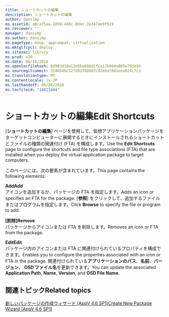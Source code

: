 ```yaml
---
title: ショートカットの編集
description: ショートカットの編集
author: dansimp
ms.assetid: a0ca75aa-1059-4d0c-894c-2e3474e9f519
ms.reviewer: ''
manager: dansimp
ms.author: dansimp
ms.pagetype: mdop, appcompat, virtualization
ms.mktglfcycl: deploy
ms.sitesec: library
ms.prod: w10
ms.date: 06/16/2016
ms.openlocfilehash: 6d983d18a12e6be086d1fca17b80de805a793e99
ms.sourcegitcommit: 354664bc527d93f80687cd2eba70d1eea024c7c3
ms.translationtype: MT
ms.contentlocale: ja-JP
ms.lasthandoff: 06/26/2020
ms.locfileid: "10821604"
---
```

# <span data-ttu-id="ab755-103">ショートカットの編集</span><span class="sxs-lookup"><span data-stu-id="ab755-103">Edit Shortcuts</span></span>


<span data-ttu-id="ab755-104">[**ショートカットの編集**] ページを使用して、仮想アプリケーションパッケージをターゲットコンピューターに展開するときにインストールされるショートカットとファイルの種類の関連付け (FTA) を構成します。</span><span class="sxs-lookup"><span data-stu-id="ab755-104">Use the **Edit Shortcuts** page to configure the shortcuts and file type associations (FTA) that are installed when you deploy the virtual application package to target computers.</span></span>

<span data-ttu-id="ab755-105">このページには、次の要素が含まれています。</span><span class="sxs-lookup"><span data-stu-id="ab755-105">This page contains the following elements:</span></span>

<a href="" id="add"></a>**<span data-ttu-id="ab755-106">Add</span><span class="sxs-lookup"><span data-stu-id="ab755-106">Add</span></span>**  
<span data-ttu-id="ab755-107">アイコンを追加するか、パッケージの FTA を指定します。</span><span class="sxs-lookup"><span data-stu-id="ab755-107">Adds an icon or specifies an FTA for the package.</span></span> <span data-ttu-id="ab755-108">[**参照**] をクリックして、追加するファイルまたはプログラムを指定します。</span><span class="sxs-lookup"><span data-stu-id="ab755-108">Click **Browse** to specify the file or program to add.</span></span>

<a href="" id="remove"></a>**<span data-ttu-id="ab755-109">[削除]</span><span class="sxs-lookup"><span data-stu-id="ab755-109">Remove</span></span>**  
<span data-ttu-id="ab755-110">パッケージからアイコンまたは FTA を削除します。</span><span class="sxs-lookup"><span data-stu-id="ab755-110">Removes an icon or FTA from the package.</span></span>

<a href="" id="edit"></a>**<span data-ttu-id="ab755-111">Edit</span><span class="sxs-lookup"><span data-stu-id="ab755-111">Edit</span></span>**  
<span data-ttu-id="ab755-112">パッケージ内のアイコンまたは FTA に関連付けられているプロパティを構成できます。</span><span class="sxs-lookup"><span data-stu-id="ab755-112">Enables you to configure the properties associated with an icon or FTA in the package.</span></span> <span data-ttu-id="ab755-113">関連付けられている**アプリケーションのパス**、**名前**、**バージョン**、 **OSD ファイル名**を更新できます。</span><span class="sxs-lookup"><span data-stu-id="ab755-113">You can update the associated **Application Path**, **Name**, **Version**, and **OSD File Name**.</span></span>

## <span data-ttu-id="ab755-114">関連トピック</span><span class="sxs-lookup"><span data-stu-id="ab755-114">Related topics</span></span>


[<span data-ttu-id="ab755-115">新しいパッケージの作成ウィザード (AppV 4.6 SP1)</span><span class="sxs-lookup"><span data-stu-id="ab755-115">Create New Package Wizard (AppV 4.6 SP1)</span></span>](create-new-package-wizard---appv-46-sp1-.md)

 

 





